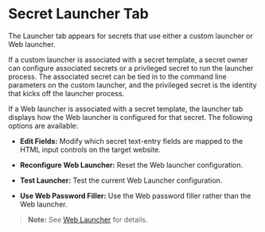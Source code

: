[title]: # (Secret Launcher Tab)
[tags]: # (Launcher)
[priority]: # (1000)

# Secret Launcher Tab

The Launcher tab appears for secrets that use either a custom launcher or Web launcher.

If a custom launcher is associated with a secret template, a secret owner can configure associated secrets or a privileged secret to run the launcher process. The associated secret can be tied in to the command line parameters on the custom launcher, and the privileged secret is the identity that kicks off the launcher process.

If a Web launcher is associated with a secret template, the launcher tab displays how the Web launcher is configured for that secret. The following options are available:

- **Edit Fields:** Modify which secret text-entry fields are mapped to the HTML input controls on the target website.

- **Reconfigure Web Launcher:** Reset the Web launcher configuration.

- **Test Launcher:** Test the current Web Launcher configuration.

- **Use Web Password Filler:** Use the Web password filler rather than the Web launcher.

> **Note:** See [Web Launcher](../../../secret-launchers/web-launchers/index.md) for details.
